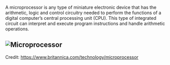 A microprocessor is any type of miniature electronic device that has the arithmetic, logic and control circuitry needed to perform the functions of a digital computer’s central processing unit (CPU). This type of integrated circuit can interpret and execute program instructions and handle arithmetic operations.

![Microprocessor ](https://cdn.britannica.com/60/130760-004-EF904837/Core-microprocessor-80486DX2-Intel-die.jpg)
---
Credit: https://www.britannica.com/technology/microprocessor
